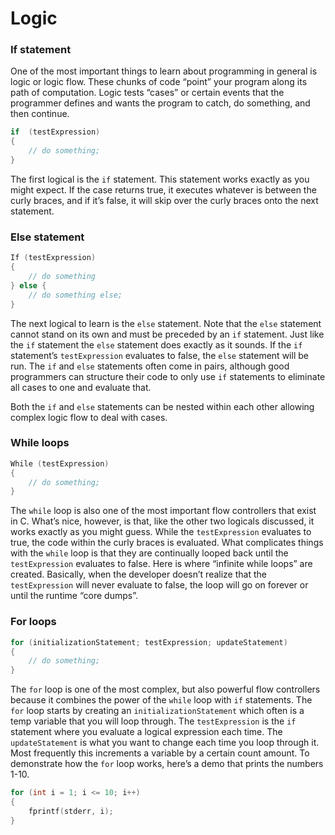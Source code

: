 # Logic
### If statement
One of the most important things to learn about programming in general is logic or logic flow. These chunks of code “point” your program along its path of computation. Logic tests “cases” or certain events that the programmer defines and wants the program to catch, do something, and then continue. 
```C
if  (testExpression)
{
    // do something;
}
```
The first logical is the `if` statement. This statement works exactly as you might expect. If the case returns true, it executes whatever is between the curly braces, and if it’s false, it will skip over the curly braces onto the next statement. 
### Else statement
```C
If (testExpression)
{
    // do something
} else {
    // do something else;
}
```
The next logical to learn is the `else` statement. Note that the `else` statement cannot stand on its own and must be preceded by an `if` statement. Just like the `if` statement the `else` statement does exactly as it sounds. If the `if` statement’s `testExpression` evaluates to false, the `else` statement will be run. The `if` and `else` statements often come in pairs, although good programmers can structure their code to only use `if` statements to eliminate all cases to one and evaluate that. 

Both the `if` and `else` statements can be nested within each other allowing complex logic flow to deal with cases. 

### While loops
```C
While (testExpression)
{
    // do something;
}
```
The `while` loop is also one of the most important flow controllers that exist in C. What’s nice, however, is that, like the other two logicals discussed, it works exactly as you might guess. While the `testExpression` evaluates to true, the code within the curly braces is evaluated. What complicates things with the `while` loop is that they are continually looped back until the `testExpression` evaluates to false. Here is where “infinite while loops” are created. Basically, when the developer doesn’t realize that the `testExpression` will never evaluate to false, the loop will go on forever or until the runtime “core dumps”. 
### For loops
```C
for (initializationStatement; testExpression; updateStatement)
{
    // do something;
}
```
The `for` loop is one of the most complex, but also powerful flow controllers because it combines the power of the `while` loop with `if` statements. The `for` loop starts by creating an `initializationStatement` which often is a temp variable that you will loop through. The `testExpression` is the `if` statement where you evaluate a logical expression each time. The `updateStatement` is what you want to change each time you loop through it. Most frequently this increments a variable by a certain count amount. To demonstrate how the `for` loop works, here’s a demo that prints the numbers 1-10.
```C
for (int i = 1; i <= 10; i++)
{
    fprintf(stderr, i);
}
```


